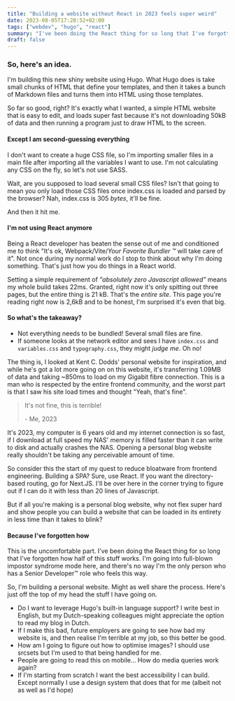 ```yaml
---
title: "Building a website without React in 2023 feels super weird"
date: 2023-08-05T17:28:52+02:00
tags: ["webdev", "hugo", "react"]
summary: "I've been doing the React thing for so long that I've forgotten how half of this HTML and CSS stuff works. As a result, I'm suffering full-blown impostor syndrome."
draft: false
---
```


### So, here's an idea. 

I'm building this new shiny website using Hugo. What Hugo does is take small chunks of HTML that define your templates, and then it takes a bunch of Markdown files and turns them into HTML using those templates.

So far so good, right? It's exactly what I wanted, a simple HTML website that is easy to edit, and loads super fast because it's not downloading 50kB of data and then running a program just to draw HTML to the screen.

#### Except I am second-guessing everything

I don't want to create a huge CSS file, so I'm importing smaller files in a main file after importing all the variables I want to use. I'm not calculating any CSS on the fly, so let's not use SASS.

Wait, are you supposed to load several small CSS files? Isn't that going to mean you only load those CSS files once index.css is loaded and parsed by the browser? Nah, index.css is 305 _bytes_, it'll be fine.

And then it hit me.

#### I'm not using React anymore

Being a React developer has beaten the sense out of me and conditioned me to think "It's ok, Webpack/Vite/_Your Favorite Bundler &trade;_ will take care of it". Not once during my normal work do I stop to think about why I'm doing something. That's just how you do things in a React world.

Setting a simple requirement of _"absolutely zero Javascript allowed"_ means my whole build takes 22ms. Granted, right now it's only spitting out three pages, but the entire thing is 21 kB. That's the _entire site_. This page you're reading right now is 2,6kB and to be honest, I'm surprised it's even that big.

#### So what's the takeaway?
- Not everything needs to be bundled! Several small files are fine.
- If someone looks at the network editor and sees I have `index.css` and `variables.css` and `typography.css`, they might _judge me_. Oh no!

The thing is, I looked at Kent C. Dodds' personal website for inspiration, and while he's got a lot more going on on this website, it's transferring 1.09MB of data and taking ~850ms to load on my Gigabit fibre connection. This is a man who is respected by the entire frontend community, and the worst part is that I saw his site load times and thought "Yeah, that's fine".

> It's not fine, this is terrible!
>
> \- Me, 2023

It's 2023, my computer is 6 years old and my internet connection is so fast, if I download at full speed my NAS' memory is filled faster than it can write to disk and actually crashes the NAS. Opening a personal blog website really shouldn't be taking any perceivable amount of time.

So consider this the start of my quest to reduce bloatware from frontend engineering. Building a SPA? Sure, use React. If you want the directory-based routing, go for Next.JS. I'll be over here in the corner trying to figure out if I can do it with less than 20 lines of Javascript.

But if all you're making is a personal blog website, why not flex super hard and show people you can build a website that can be loaded in its entirety in less time than it takes to blink?

#### Because I've forgotten how

This is the uncomfortable part. I've been doing the React thing for so long that I've forgotten how half of this stuff works. I'm going into full-blown impostor syndrome mode here, and there's no way I'm the only person who has a Senior Developer&trade; role who feels this way.

So, I'm building a personal website. Might as well share the process. Here's just off the top of my head the stuff I have going on.

- Do I want to leverage Hugo's built-in language support? I write best in English, but my Dutch-speaking colleagues might appreciate the option to read my blog in Dutch.
- If I make this bad, future employers are going to see how bad my website is, and then realise I'm terrible at my job, so this better be good.
- How am I going to figure out how to optimise images? I should use srcsets but I'm used to that being handled for me.
- People are going to read this on mobile... How do media queries work again?
- If I'm starting from scratch I want the best accessibility I can build. Except normally I use a design system that does that for me (albeit not as well as I'd hope)

